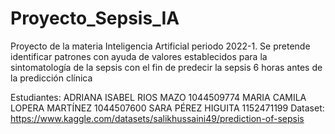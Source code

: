 # Proyecto_Sepsis_IA
Proyecto de la materia Inteligencia Artificial periodo 2022-1.
Se pretende identificar patrones con ayuda de valores establecidos para la sintomatología de la sepsis con el fin de predecir la sepsis 6 horas antes de la predicción clínica

Estudiantes: ADRIANA ISABEL RIOS MAZO 1044509774
MARIA CAMILA LOPERA MARTÍNEZ 1044507600
SARA PÉREZ HIGUITA  1152471199
Dataset: https://www.kaggle.com/datasets/salikhussaini49/prediction-of-sepsis
